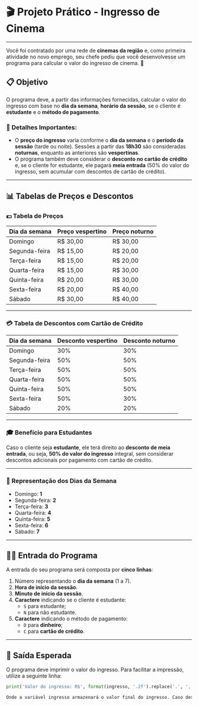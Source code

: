 # 🎬 **Projeto Prático - Ingresso de Cinema**

---

Você foi contratado por uma rede de **cinemas da região** e, como primeira atividade no novo emprego, seu chefe pediu que você desenvolvesse um programa para calcular o valor do ingresso de cinema. 🎥

## 📋 **Objetivo**

O programa deve, a partir das informações fornecidas, calcular o valor do ingresso com base no **dia da semana**, **horário da sessão**, se o cliente é **estudante** e o **método de pagamento**.

### 🧾 **Detalhes Importantes:**

- O **preço do ingresso** varia conforme o **dia da semana** e o **período da sessão** (tarde ou noite). Sessões a partir das **18h30** são consideradas **noturnas**, enquanto as anteriores são **vespertinas**.
- O programa também deve considerar o **desconto no cartão de crédito** e, se o cliente for estudante, ele pagará **meia entrada** (50% do valor do ingresso, sem acumular com descontos de cartão de crédito).

---

## 📊 **Tabelas de Preços e Descontos**

### 💵 **Tabela de Preços**

| Dia da semana   | Preço vespertino | Preço noturno |
|-----------------|------------------|---------------|
| Domingo         | R$ 30,00         | R$ 30,00      |
| Segunda-feira   | R$ 15,00         | R$ 20,00      |
| Terça-feira     | R$ 15,00         | R$ 20,00      |
| Quarta-feira    | R$ 15,00         | R$ 30,00      |
| Quinta-feira    | R$ 20,00         | R$ 30,00      |
| Sexta-feira     | R$ 20,00         | R$ 40,00      |
| Sábado          | R$ 30,00         | R$ 40,00      |

---

### 💳 **Tabela de Descontos com Cartão de Crédito**

| Dia da semana   | Desconto vespertino | Desconto noturno |
|-----------------|---------------------|------------------|
| Domingo         | 30%                 | 30%              |
| Segunda-feira   | 50%                 | 50%              |
| Terça-feira     | 50%                 | 50%              |
| Quarta-feira    | 50%                 | 50%              |
| Quinta-feira    | 50%                 | 50%              |
| Sexta-feira     | 50%                 | 30%              |
| Sábado          | 20%                 | 20%              |

---

### 🎓 **Benefício para Estudantes**

Caso o cliente seja **estudante**, ele terá direito ao **desconto de meia entrada**, ou seja, **50% do valor do ingresso** integral, sem considerar descontos adicionais por pagamento com cartão de crédito.

---

### 📅 **Representação dos Dias da Semana**

- Domingo: **1**
- Segunda-feira: **2**
- Terça-feira: **3**
- Quarta-feira: **4**
- Quinta-feira: **5**
- Sexta-feira: **6**
- Sábado: **7**

---

## 🧑‍💻 **Entrada do Programa**

A entrada do seu programa será composta por **cinco linhas**:

1. Número representando o **dia da semana** (1 a 7).
2. **Hora de início da sessão**.
3. **Minuto de início da sessão**.
4. **Caractere** indicando se o cliente é estudante:
   - `S` para estudante;
   - `N` para não estudante.
5. **Caractere** indicando o método de pagamento:
   - `D` para **dinheiro**;
   - `C` para **cartão de crédito**.

---

## 🧾 **Saída Esperada**

O programa deve imprimir o valor do ingresso. Para facilitar a impressão, utilize a seguinte linha:

```python
print('Valor do ingresso: R$', format(ingresso, '.2f').replace('.', ','))

Onde a variável ingresso armazenará o valor final do ingresso. Caso deseje, você pode alterar o nome dessa variável.